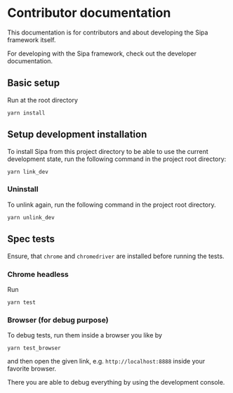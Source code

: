 # Contributor documentation
This documentation is for contributors and about developing the Sipa framework itself.

For developing with the Sipa framework, check out the developer documentation. 

## Basic setup
Run at the root directory
```
yarn install
```

## Setup development installation
To install Sipa from this project directory to be able to use the current development state, run the following command in the project root directory:
```
yarn link_dev
```

### Uninstall
To unlink again, run the following command in the project root directory.
```
yarn unlink_dev
```

## Spec tests
Ensure, that `chrome` and `chromedriver` are installed before running the tests.

### Chrome headless
Run
```
yarn test
```

### Browser (for debug purpose)
To debug tests, run them inside a browser you like by
```
yarn test_browser
```
and then open the given link, e.g. `http://localhost:8888` inside your favorite browser.

There you are able to debug everything by using the development console.